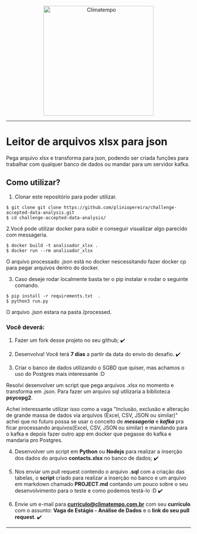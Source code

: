 <p align="center">
  <a href="http://www.climatempo.com.br">
      <img src="http://i.imgur.com/Q9lCAMF.png" alt="Climatempo" width="300px"/>
  </a>
</p>

___

# Leitor de arquivos xlsx para json

Pega arquivo xlsx e transforma para json, podendo ser criada funções para trabalhar com qualquer banco de dados ou mandar para um servidor kafka.

## Como utilizar?

1. Clonar este repositório para poder utilizar.

```
$ git clone git clone https://github.com/pliniopereira/challenge-accepted-data-analysis.git
$ cd challenge-accepted-data-analysis/
```

2.Você pode utilizar docker para subir e conseguir visualizar algo parecido com messageria.

```
$ docker build -t analisador_xlsx .
$ docker run --rm analisador_xlsx
```
O arquivo processado .json está no docker nescessitando fazer docker cp para pegar arquivos dentro do docker.

3. Caso deseje rodar localmente basta ter o pip instalar e rodar o seguinte comando.
```
$ pip install -r requirements.txt  .
$ python3 run.py
```
O arquivo .json estara na pasta /processed.


### Você deverá:

1. Fazer um fork desse projeto no seu github; :heavy_check_mark:

2. Desenvolva! Você terá **7 dias** a partir da data do envio do desafio. :heavy_check_mark:

3. Criar o banco de dados utilizando o SGBD que quiser, mas achamos o uso do Postgres mais interessante :D

Resolvi desenvolver um script que pega arquivos .xlsx no momento e transforma em .json. Para fazer um arquivo sql utilizaria a biblioteca **psycopg2**. 

Achei interessante utilizar isso como a vaga "Inclusão, exclusão e alteração de grande massa de dados via arquivos (Excel, CSV, JSON ou similar)" achei que no futuro possa se usar o conceito de  ***messageria*** e  ***kafka*** pra ficar processando arquivos(Excel, CSV, JSON ou similar) e mandando para o kafka e depois fazer outro app em docker que pegasse do kafka e mandaria pro Postgres. 

4. Desenvolver um script em **Python** ou **Nodejs** para realizar a inserção dos dados do arquivo **contacts.xlsx** no banco de dados; :heavy_check_mark:

5. Nos enviar um pull request contendo o arquivo **.sql** com a criação das tabelas, o **script** criado para realizar a inserção no banco e um arquivo em markdown chamado **PROJECT.md** contando um pouco sobre o seu desenvolvimento para o teste e como podemos testá-lo :D :heavy_check_mark:

6. Envie um e-mail para **curriculo@climatempo.com.br** com seu **currículo** com o assunto: **Vaga de Estágio - Análise de Dados** e o **link do seu pull request**. :heavy_check_mark:


___
